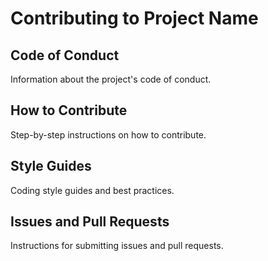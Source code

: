 # Contributing to Project Name

## Code of Conduct
Information about the project's code of conduct.

## How to Contribute
Step-by-step instructions on how to contribute.

## Style Guides
Coding style guides and best practices.

## Issues and Pull Requests
Instructions for submitting issues and pull requests.
